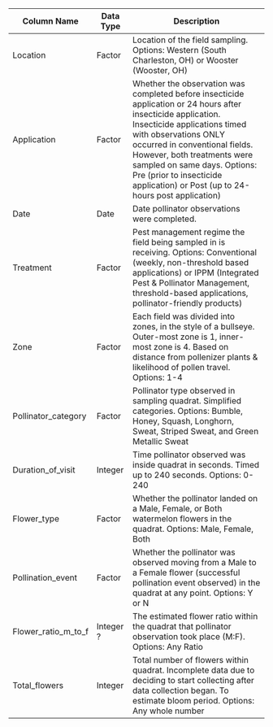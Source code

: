|    Column Name    |    Data Type    |    Description    |
| ------------------|-----------------|-------------------|
|    Location       |    Factor       |    Location of the field sampling. Options: Western (South Charleston, OH) or Wooster (Wooster, OH) |
|    Application    |    Factor       |    Whether the observation was completed before insecticide application or 24 hours after insecticide application. Insecticide applications timed with observations ONLY occurred in conventional fields. However, both treatments were sampled on same days. Options: Pre (prior to insecticide application) or Post (up to 24-hours post application) |
|    Date           |    Date         |    Date pollinator observations were completed. |
|    Treatment      |    Factor       |    Pest management regime the field being sampled in is receiving. Options: Conventional (weekly, non-threshold based applications) or IPPM (Integrated Pest & Pollinator Management, threshold-based applications, pollinator-friendly products) |
|    Zone           |    Factor       |    Each field was divided into zones, in the style of a bullseye. Outer-most zone is 1, inner-most zone is 4. Based on distance from pollenizer plants & likelihood of pollen travel. Options: 1-4
|    Pollinator_category | Factor     |    Pollinator type observed in sampling quadrat. Simplified categories. Options: Bumble, Honey, Squash, Longhorn, Sweat, Striped Sweat, and Green Metallic Sweat |
|    Duration_of_visit |  Integer     |    Time pollinator observed was inside quadrat in seconds. Timed up to 240 seconds. Options: 0-240 |
|    Flower_type    |    Factor       |    Whether the pollinator landed on a Male, Female, or Both watermelon flowers in the quadrat. Options: Male, Female, Both |
|    Pollination_event |  Factor      |    Whether the pollinator was observed moving from a Male to a Female flower (successful pollination event observed) in the quadrat at any point. Options: Y or N |
|    Flower_ratio_m_to_f | Integer ?  |    The estimated flower ratio within the quadrat that pollinator observation took place (M:F). Options: Any Ratio |
|    Total_flowers | Integer | Total number of flowers within quadrat. Incomplete data due to deciding to start collecting after data collection began. To estimate bloom period. Options: Any whole number |


